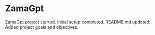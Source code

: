 # ZamaGpt

ZamaGpt project started. Initial setup completed.
README.md updated: Added project goals and objectives.
